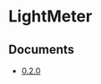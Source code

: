 # LightMeter

## Documents
* [0.2.0](https://yabby1997.github.io/LightMeter/0.2.0/documentation/lightmeter/)
